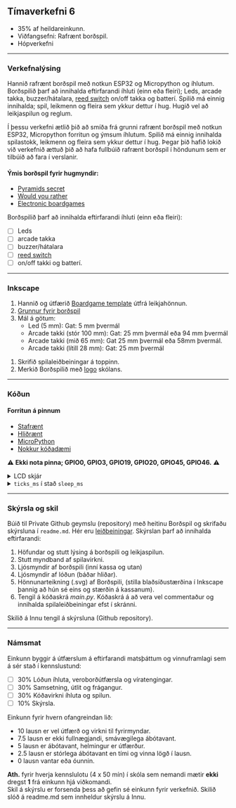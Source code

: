 ## Tímaverkefni 6
- 35% af heildareinkunn.
- Viðfangsefni: Rafrænt borðspil.
- Hópverkefni 
  
---

### Verkefnalýsing

Hannið rafrænt borðspil með notkun ESP32 og Micropython og íhlutum. Borðspilið þarf að innihalda eftirfarandi íhluti (einn eða fleiri); Leds, arcade takka, buzzer/hátalara, [reed switch](https://lastminuteengineers.com/reed-switch-arduino-tutorial/) on/off takka og batterí. Spilið má einnig innihalda; spil, leikmenn og fleira sem ykkur dettur í hug. Hugið vel að leikjaspilun og reglum.

Í þessu verkefni ætlið þið að smíða frá grunni rafrænt borðspil með notkun ESP32, Micropython forritun og ýmsum íhlutum. Spilið má einnig innihalda spilastokk, leikmenn og fleira sem ykkur dettur í hug. Þegar þið hafið lokið við verkefnið ættuð þið að hafa fullbúið rafrænt borðspil í höndunum sem er tilbúið að fara í verslanir.

#### Ýmis borðspil fyrir hugmyndir:
- [Pyramids secret](https://projecthub.arduino.cc/marcelomaximiano/fac9edcd-e76f-40c8-a4a4-c867072599c4)
- [Would you rather](https://www.instructables.com/How-To-Make-A-Board-Game-Using-Arduino/)
- [Electronic boardgames](https://boardgamegeek.com/boardgamecategory/1072/electronic)

Borðspilið þarf að innihalda eftirfarandi íhluti (einn eða fleiri):

- [ ] Leds
- [ ] arcade takka
- [ ] buzzer/hátalara
- [ ] [reed switch](https://lastminuteengineers.com/reed-switch-arduino-tutorial/)
- [ ] on/off takki og batterí.
<!--
- [ball tilt sensor](https://lastminuteengineers.com/ball-tilt-switch-sensor-arduino-tutorial/)
-->
---

### Inkscape 
<!--
**TODO** Þarf að þrengja tapped/kerf til að sleppa að líma. Endurnýtum kassa (nema topp) milli anna/spanna.

1. Notið [Tabbed Box Maker](https://github.com/VESM1VS/AFANGI/blob/main/Kennsluefni/TabbedBoxMaker.md) viðbót til að búa til kassa.
   * breidd: 270 mm, lengd: 420 mm, hæð 80 mm. 
-->
1. Hannið og útfærið [Boardgame template](https://www.pinterest.com.mx/pin/595741856946792806/) útfrá leikjahönnun.
1. [Grunnur fyrir borðspil](https://github.com/VESM1VS/AFANGI/blob/main/Myndir/bordspil_lok_V24.svg)  
1. Mál á götum:
   * Led (5 mm): Gat: 5 mm þvermál
   * Arcade takki (stór 100 mm): Gat: 25 mm þvermál eða 94 mm þvermál   
   * Arcade takki (mið 65 mm): Gat 25 mm þvermál eða 58mm þvermál.
   * Arcade takki (lítill 28 mm): Gat: 25 mm þvermál
 <!--  * Takki on/off (23 mm): 22 mm þvermál

1. Hafið hljóðgöt 2 - 3 mm fyrir buzzer / hátalara.
1. Útfærið opnun/lokun á lok til að komast í innviði ( og geyma spilahluti t.d. leikmenn, spil ). -->
1. Skrifið spilaleiðbeiningar á toppinn.
1. Merkið Borðspilið með [logo](https://github.com/VESM1VS/AFANGI/blob/main/Myndir/Tskoli_logo.svg) skólans.

---

### Kóðun

#### Forritun á pinnum
  - [Stafrænt](https://github.com/VESM2VT/ESP32/blob/main/kennsluefni/digital.md)
  - [Hliðrænt](https://github.com/VESM2VT/ESP32/blob/main/kennsluefni/analog.md)
  - [MicroPython](https://github.com/VESM1VS/AFANGI/wiki/Micropython)
  - [Nokkur kóðadæmi](https://github.com/VESM1VS/AFANGI/tree/main/python)  

:warning: **Ekki nota pinna; GPIO0, GPIO3, GPIO19, GPIO20, GPIO45, GPIO46.** :warning:

<details>
<summary>LCD skjár</summary>
<br>
  
Tengingar:

LCD | ESP32-S3
--- | ---
GND (1) | GND
VCC (2) | :warning: 5V 
SDA (3) | Pinni til að stjórna skjánum
SCL (4) | Pinni til að stjórna skjánum

Þú þarft að sækja klasasöfnin **I2C_LCD.py** og **LCD_API.py** og setja þau inn á ESP-inn þinn, þú finnur klasasöfnin [hér](https://github.com/Freenove/Freenove_Ultimate_Starter_Kit_for_ESP32_S3/tree/main/Python/Python_Libraries):

```python
from machine import Pin, SoftI2C
from I2C_LCD import I2cLcd

# Skjárinn nota I2C tengingu til að tala við ESP
i2c = SoftI2C(scl=Pin(13), sda=Pin(14), freq=400000)
# print(i2c.scan()) # sýnir addressurnar á skjáunum sem eru tengdir við 13 og 14
lcd = I2cLcd(i2c, 0x3f, 2, 16)
# EÐA ef þú færð villu á línuna hér fyrir ofan
# lcd = I2cLcd(i2c, 39, 2, 16)

# Færi bendilinn í staf nr. 0 og línu nr. 0
lcd.move_to(0, 0)
lcd.putstr("Hallo")
# Færi bendilinn í staf nr. 0 og línu nr. 1
lcd.move_to(0, 1)
lcd.putstr("Heimur")

# Skoðaðu skrána LCD_API.py til að kynna þér önnur föll sem 
# hægt er að nota með LCD skjánum
```
#### Sértákn
[Custom char generator](https://maxpromer.github.io/LCD-Character-Creator/)
```python
hjarta = [0b00000,
          0b01010,
          0b11111,
          0b11111,
          0b01110,
          0b00100,
          0b00000,
          0b00000]
# Það er hægt að hafa 8 sértákn, sæti 0 til og með 7.
lcd.custom_char(0, hjarta) # geymum hjartað í sæti 0
lcd.move_to(0, 0)
lcd.putstr(f"{chr(0)}") # skrifum út hjartað sem er í sæti 0
```
</details>

<details>
<summary><code>ticks_ms</code> í stað <code>sleep_ms</code></summary>
<br>

Ef ekki er hægt að nota `sleep_ms` má nota aðferðina sem sýnd er [hér](https://wokwi.com/projects/390068539029210113) (einfaldara sýnidæmi með skýringum) og [hér](https://wokwi.com/projects/372494096171002881) (flóknara sýnidæmi).

</details>
  


---

<!--
### Lóðun 

Lóða tvo 20 pinna hausa (F header) á veróborð.

| ![](https://raw.githubusercontent.com/VESM1VS/AFANGI/main/Myndir/lokaverkefni_vero_1.png) | ![](https://raw.githubusercontent.com/VESM1VS/AFANGI/main/Myndir/lokaverkefni_vero_2.png)
| --- | --- |
| Rjúfa koparinn á milli hausanna. | Framlengja 3.3V og GND til að eiga nóg af þeim pinnum, lóða viðnám í vero þar sem það hentar (t.d. fyrir LED) en muna þá að rjúfa kopar. |

---
-->

### Skýrsla og skil

Búið til Private Github geymslu (repository) með heitinu Borðspil og skrifaðu skýrsluna í `readme.md`. 
Hér eru [leiðbeiningar](https://github.com/VESM1VS/AFANGI/blob/main/Kennsluefni/skyrslugerd.md).
Skýrslan þarf að innihalda eftirfarandi:

1. Höfundar og stutt lýsing á borðspili og leikjaspilun.
1. Stutt myndband af spilavirkni.
1. Ljósmyndir af borðspili (inní kassa og utan)
1. Ljósmyndir af lóðun (báðar hliðar).
1. Hönnunarteikning (.svg) af Borðspili, (stilla blaðsíðustærðina í Inkscape þannig að hún sé eins og stærðin á kassanum).
1. Tengil á kóðaskrá _main.py_.  Kóðaskrá á að vera vel commentaður og innihalda spilaleiðbeiningar efst í skránni.

Skilið á Innu tengil á skýrsluna (Github repository).

---

### Námsmat 
Einkunn byggir á útfærslum á eftirfarandi matsþáttum og vinnuframlagi sem á sér stað í kennslustund:

- [ ] 30% Lóðun íhluta, veroborðútfærsla og víratengingar.
- [ ] 30% Samsetning, útlit og frágangur.
- [ ] 30% Kóðavirkni íhluta og spilun.
- [ ] 10% Skýrsla.

Einkunn fyrir hvern ofangreindan lið: 

- 10 lausn er vel útfærð og virkni til fyrirmyndar.
- 7.5 lausn er ekki fullnægjandi, smávægilega ábótavant.
- 5 lausn er ábótavant, helmingur er útfærður.
- 2.5 lausn er stórlega ábótavant en tími og vinna lögð í lausn.
- 0 lausn vantar eða óunnin.


**Ath.** fyrir hverja kennslulotu (4 x 50 mín) í skóla sem nemandi mætir **ekki** dregst **1** frá einkunn hjá viðkomandi. <br>
Skil á skýrslu er forsenda þess að gefin sé einkunn fyrir verkefnið. Skilið slóð á readme.md sem innheldur skýrslu á Innu. <br>
